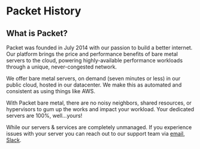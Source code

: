 # Packet History

## **What is Packet?**

Packet was founded in July 2014 with our passion to build a better internet. Our platform brings the price and performance benefits of bare metal servers to the cloud, powering highly-available performance workloads through a unique, never-congested network.

We offer bare metal servers, on demand \(seven minutes or less\) in our public cloud, hosted in our datacenter. We make this as automated and consistent as using things like AWS. 

With Packet bare metal, there are no noisy neighbors, shared resources, or hypervisors to gum up the works and impact your workload. Your dedicated servers are 100%, well...yours!

While our servers & services are completely unmanaged. If you experience issues with your server you can reach out to our support team via [email](mailto:support@packet.com), [Slack](https://slack.packet.com/).

